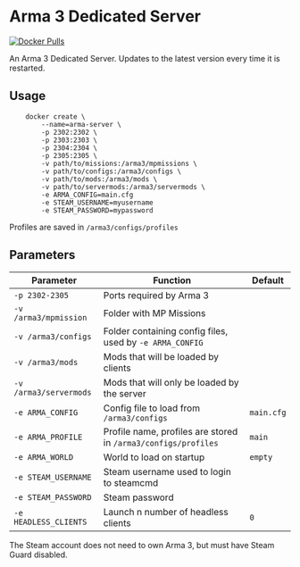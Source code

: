 # Arma 3 Dedicated Server

[![Docker Pulls](https://img.shields.io/docker/pulls/dynulo/arma3server.svg?style=flat-square)](https://hub.docker.com/r/dynulo/arma3server)

An Arma 3 Dedicated Server. Updates to the latest version every time it is restarted.

## Usage

```
    docker create \
        --name=arma-server \
        -p 2302:2302 \
        -p 2303:2303 \
        -p 2304:2304 \
        -p 2305:2305 \
        -v path/to/missions:/arma3/mpmissions \
        -v path/to/configs:/arma3/configs \
        -v path/to/mods:/arma3/mods \
        -v path/to/servermods:/arma3/servermods \
        -e ARMA_CONFIG=main.cfg
        -e STEAM_USERNAME=myusername
        -e STEAM_PASSWORD=mypassword
```

Profiles are saved in `/arma3/configs/profiles`

## Parameters

| Parameter      | Function | Default |
| -------------  |--------------| - |
| `-p 2302-2305` | Ports required by Arma 3 |
| `-v /arma3/mpmission`       | Folder with MP Missions      |
| `-v /arma3/configs` | Folder containing config files, used by `-e ARMA_CONFIG`|
| `-v /arma3/mods`  | Mods that will be loaded by clients      |
| `-v /arma3/servermods` | Mods that will only be loaded by the server |
| `-e ARMA_CONFIG` | Config file to load from `/arma3/configs` | `main.cfg` |
| `-e ARMA_PROFILE` | Profile name, profiles are stored in `/arma3/configs/profiles` | `main` |
| `-e ARMA_WORLD` | World to load on startup | `empty` |
| `-e STEAM_USERNAME` | Steam username used to login to steamcmd |
| `-e STEAM_PASSWORD` | Steam password |
| `-e HEADLESS_CLIENTS` | Launch n number of headless clients | `0` |

The Steam account does not need to own Arma 3, but must have Steam Guard disabled.
